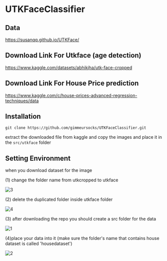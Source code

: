 # UTKFaceClassifier

## Data
https://susanqq.github.io/UTKFace/

## Download Link For Utkface (age detection)

https://www.kaggle.com/datasets/abhikjha/utk-face-cropped

## Download Link For House Price prediction 

https://www.kaggle.com/c/house-prices-advanced-regression-techniques/data

## Installation
```
git clone https://github.com/gimmeursocks/UTKFaceClassifier.git
```
extract the downloaded file from kaggle and copy the images and place it in the ```src/utkface``` folder

## Setting Environment

when you download dataset for the image 

(1) change the folder name from utkcropped to utkface

![3](https://github.com/gimmeursocks/UTKFaceClassifier/assets/111501299/2eb3f78a-c818-4fc5-8191-6e3ec5017b6e)

(2) delete the duplicated folder inside utkface folder

![4](https://github.com/gimmeursocks/UTKFaceClassifier/assets/111501299/a1c99617-c57f-4fc4-a37b-647d51dc0634)

(3) after downloading the repo you should create a src folder for the data 

![1](https://github.com/gimmeursocks/UTKFaceClassifier/assets/111501299/9902cb6d-c6f6-4011-8b38-dc1b7b993050)

(4)place your data into it (make sure the folder's name that contains house dataset  is called 'housedataset')

![2](https://github.com/gimmeursocks/UTKFaceClassifier/assets/111501299/dc7bdadc-74c8-4e5c-87ad-d9f195b56919)
 
